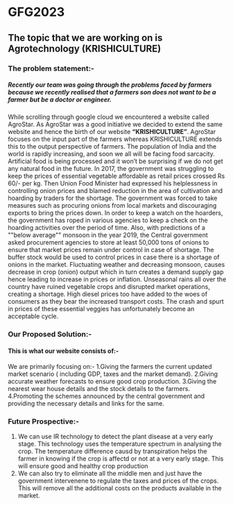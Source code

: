 # GFG2023

## The topic that we are working on is Agrotechnology **(KRISHICULTURE)**

### The problem statement:- 
##### Recently our team was going through the problems faced by farmers because we recently realised that a farmers son does not want to be a farmer but be a doctor or engineer. 
While scrolling through google cloud we encountered a website called AgroStar. 
As AgroStar was a good initiative we decided to extend the same website and hence the birth of our website __“KRISHICULTURE”__. AgroStar focuses on the input part of the farmers whereas KRISHICULTURE extends this to the output perspective of farmers. The population of India and the world is rapidly increasing, and soon we all will be facing food sarcacity. Artificial food is being processed and it won’t be surprising if we do not get any natural food in the future. 
In 2017, the government was struggling to keep the prices of essential vegetable affordable as retail prices crossed Rs 60/- per kg.  Then Union Food Minister had expressed his helplessness in controlling onion prices and blamed reduction in the area of cultivation and hoarding by traders for the shortage. The government was forced to take measures such as procuring onions from local markets and discouraging exports to bring the prices down. In order to keep a watch on the hoarders, the government has roped in various agencies to keep a check on the hoarding activities over the period of time. Also, with predictions of a ""below average"" monsoon in the year 2019, the Central government asked procurement agencies to store at least 50,000 tons of onions to ensure that market prices remain under control in case of shortage. The buffer stock would be used to control prices in case there is a shortage of onions in the market. Fluctuating weather and decreasing monsoon, causes decrease in crop (onion) output which in turn creates a demand supply gap hence leading to increase in prices or inflation.
Unseasonal rains all over the country have ruined vegetable crops and disrupted market operations, creating a shortage. High diesel prices too have added to the woes of consumers as they bear the increased transport costs. The crash and spurt in prices of these essential veggies has unfortunately become an acceptable cycle.



### Our Proposed Solution:-
#### This is what our website consists of:- 
We are primarily focusing on:- 
1.Giving the farmers the current updated market scenario ( including GDP, taxes and the market demand).
2.Giving accurate weather forecasts to ensure good crop production.
3.Giving the nearest wear house details and the stock details to the farmers.
4.Promoting the schemes announced by the central government and providing the necessary details and links for the same. 


### Future Prospective:-
1. We can use IR technology to detect the plant disease at a very early stage. This technology uses the temperature spectrum in analysing the crop. The temperature difference causd by transpiration helps the farmer in knowing if the crop is affectd or not at a very early stage. 
This will ensure good and healthy crop production
2. We can also try to eliminate all the middle men and just have the government intervenene to regulate the taxes and prices of the crops. This will remove all the additional costs on the products available in the market.
